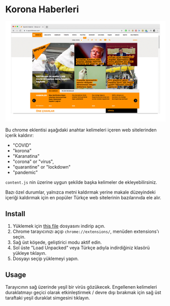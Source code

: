 # Korona Haberleri

![tr.sputniknews.com](images/korona.gif)

Bu chrome eklentisi aşağıdaki anahtar kelimeleri içeren web sitelerinden içerik kaldırır:

* "COVID"
* "korona"
* "Karanatina"
* "corona" or "virus",
* "quarantine" or "lockdown"
* "pandemic"

`content.js` nin üzerine uygun şekilde başka kelimeler de ekleyebilirsiniz.

Bazı özel durumlar, yalnızca metni kaldırmak yerine makale düzeyindeki içeriği kaldırmak için en popüler Türkçe web sitelerinin bazılarınıda ele alır.

## Install

1. Yüklemek için [this file](https://github.com/STUDIOBRN/COVIDPause.git) dosyasını indirip açın.
2. Chrome tarayıcınızı açıp `chrome://extensions/`, menüden extensions'ı seçin.
3. Sağ üst köşede, geliştirici modu aktif edin.
4. Sol üste "Load Unpacked" veya Türkçe adıyla indirdiğiniz klasörü yükleye tıklayın.
5. Dosyayı seçip yüklemeyi yapın.

## Usage

Tarayıcının sağ üzerinde yeşil bir virüs gözükecek. Engellenen kelimeleri duraklatmayı geçici olarak etkinleştirmek / devre dışı bırakmak için sağ üst taraftaki yeşil duraklat simgesini tıklayın.
